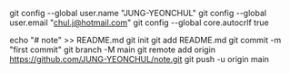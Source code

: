 git config --global user.name "JUNG-YEONCHUL"
git config --global user.email "chul.j@hotmail.com"
git config --global core.autocrlf true

echo "# note" >> README.md
git init
git add README.md
git commit -m "first commit"
git branch -M main
git remote add origin https://github.com/JUNG-YEONCHUL/note.git
git push -u origin main
